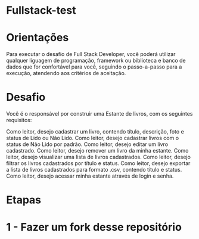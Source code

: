 # Fullstack-test

# Orientações

Para executar o desafio de Full Stack Developer, você poderá utilizar qualquer liguagem de programação, framework ou biblioteca e banco de dados que for confortável para você, seguindo o passo-a-passo para a execução, atendendo aos critérios de aceitação.

# Desafio

Você é o responsável por construir uma Estante de livros, com os seguintes requisitos:

Como leitor, desejo cadastrar um livro, contendo título, descrição, foto e status de Lido ou Não Lido.
Como leitor, desejo cadastrar livros com o status de Não Lido por padrão.
Como leitor, desejo editar um livro cadastrado.
Como leitor, desejo remover um livro da minha estante.
Como leitor, desejo visualizar uma lista de livros cadastrados.
Como leitor, desejo filtrar os livros cadastrados por título e status.
Como leitor, desejo exportar a lista de livros cadastrados para formato .csv, contendo título e status.
Como leitor, desejo acessar minha estante através de login e senha.
# Etapas
# 1 - Fazer um fork desse repositório
